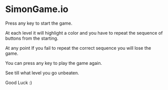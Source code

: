 # SimonGame.io
Press any key to start the game.

At each level it will highlight a color and you have to repeat the sequence of buttons from the starting.

At any point If you fail to repeat the correct sequence you will lose the game.

You can press any key to play the game again.

See till what level you go unbeaten.

Good Luck :)
